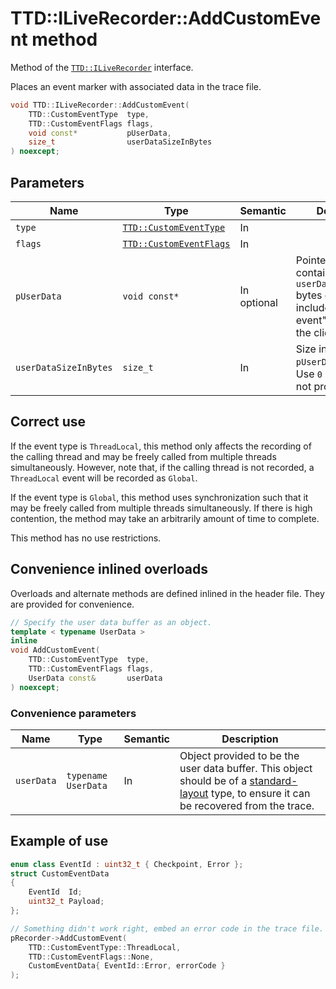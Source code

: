 # TTD::ILiveRecorder::AddCustomEvent method

Method of the [`TTD::ILiveRecorder`](interface-ILiveRecorder.md) interface.

Places an event marker with associated data in the trace file.

```C++
void TTD::ILiveRecorder::AddCustomEvent(
    TTD::CustomEventType  type,
    TTD::CustomEventFlags flags,
    void const*           pUserData,
    size_t                userDataSizeInBytes
) noexcept;
```

## Parameters

| Name                  | Type                                                                    | Semantic    | Description
|-                      |-                                                                        |-            |-
| `type`                | [`TTD::CustomEventType`](../TTDCommonTypes.h/enum-CustomEventType.md)   | In          |
| `flags`               | [`TTD::CustomEventFlags`](../TTDCommonTypes.h/type-CustomEventFlags.md) | In          |
| `pUserData`           | `void const*`                                                           | In optional | Pointer to a buffer containing `userDataSizeInBytes` bytes of data to include as "custom event" user data for the client.
| `userDataSizeInBytes` | `size_t`                                                                | In          | Size in bytes of the `pUserData` buffer. Use `0` if the buffer is not provided.

## Correct use

If the event type is `ThreadLocal`, this method only affects the recording of the calling thread and may be freely called from multiple threads simultaneously. However, note that, if the calling thread is not recorded, a `ThreadLocal` event will be recorded as `Global`.

If the event type is `Global`, this method uses synchronization such that it may be freely called from multiple threads simultaneously.
If there is high contention, the method may take an arbitrarily amount of time to complete.

This method has no use restrictions.

## Convenience inlined overloads

Overloads and alternate methods are defined inlined in the header file. They are provided for convenience.

```C++
// Specify the user data buffer as an object.
template < typename UserData >
inline
void AddCustomEvent(
    TTD::CustomEventType  type,
    TTD::CustomEventFlags flags,
    UserData const&       userData
) noexcept;
```

### Convenience parameters

| Name       | Type                | Semantic | Description
|-           |-                    |-         |-
| `userData` | `typename UserData` | In       | Object provided to be the user data buffer. This object should be of a [standard-layout](https://en.cppreference.com/w/cpp/named_req/StandardLayoutType) type, to ensure it can be recovered from the trace.

## Example of use

```C++
enum class EventId : uint32_t { Checkpoint, Error };
struct CustomEventData
{
    EventId  Id;
    uint32_t Payload;
};

// Something didn't work right, embed an error code in the trace file.
pRecorder->AddCustomEvent(
    TTD::CustomEventType::ThreadLocal,
    TTD::CustomEventFlags::None,
    CustomEventData{ EventId::Error, errorCode }
);
```
